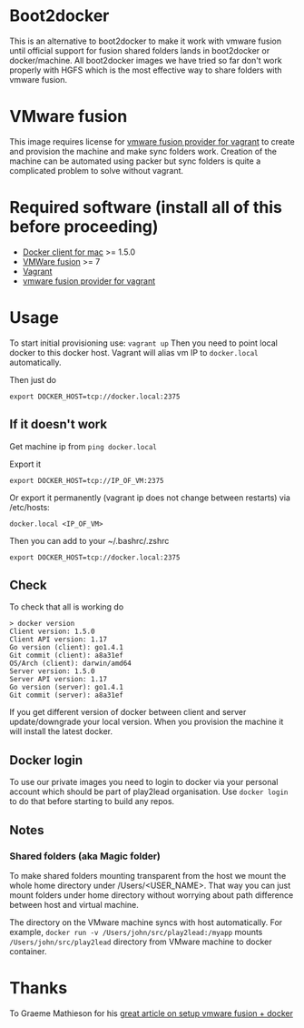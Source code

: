 # Boot2docker
This is an alternative to boot2docker to  make it work with vmware fusion until official support for fusion shared folders lands in boot2docker or docker/machine. All boot2docker images we have tried so far don't work properly with HGFS which is the most effective way to share folders with vmware fusion.
# VMware fusion
This image requires license for [vmware fusion provider for vagrant](http://www.vagrantup.com/vmware) to create and provision the machine and make sync folders work.
Creation of the machine can be automated using packer but sync folders is quite a complicated problem to solve without vagrant.
# Required software (install all of this before proceeding)
- [Docker client for mac](https://docs.docker.com/installation/mac/) >= 1.5.0
- [VMWare fusion](http://www.vmware.com/au/products/fusion) >= 7
- [Vagrant](https://www.vagrantup.com/downloads.html)
- [vmware fusion provider for vagrant](http://www.vagrantup.com/vmware)

# Usage
To start initial provisioning use:
`vagrant up`
Then you need to point local docker to this docker host. Vagrant will alias vm IP to `docker.local` automatically.

Then just do

`export DOCKER_HOST=tcp://docker.local:2375`

## If it doesn't work
Get machine ip from
`ping docker.local`

Export it

```export DOCKER_HOST=tcp://IP_OF_VM:2375```

Or export it permanently (vagrant ip does not change between restarts) via /etc/hosts:
```
docker.local <IP_OF_VM>
```
Then you can add to your ~/.bashrc/.zshrc
```
export DOCKER_HOST=tcp://docker.local:2375
```

## Check
To check that all is working do
```
> docker version
Client version: 1.5.0
Client API version: 1.17
Go version (client): go1.4.1
Git commit (client): a8a31ef
OS/Arch (client): darwin/amd64
Server version: 1.5.0
Server API version: 1.17
Go version (server): go1.4.1
Git commit (server): a8a31ef
```

If you get different version of docker between client and server update/downgrade your local version. When you provision the machine it will install the latest docker.

## Docker login
To use our private images you need to login to docker via your personal account which should be part of play2lead organisation. 
Use `docker login` to do that before starting to build any repos.

## Notes
### Shared folders (aka Magic folder)
To make shared folders mounting transparent from the host we mount the whole home directory under /Users/<USER_NAME>. That way you can just mount folders under home directory without worrying about path difference between host and virtual machine.

The directory on the VMware machine syncs with host automatically. 
For example,
`docker run -v /Users/john/src/play2lead:/myapp`
mounts `/Users/john/src/play2lead` directory from VMware machine to docker container. 


# Thanks
To Graeme Mathieson for his [great article on setup vmware fusion + docker](https://woss.name/articles/vagrant-docker-and-vmware-fusion/)
